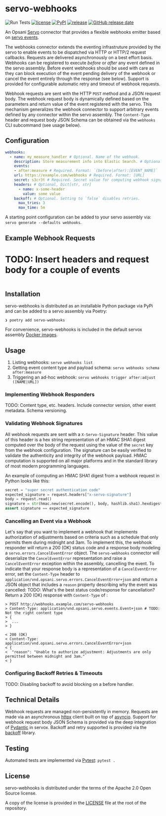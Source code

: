 # servo-webhooks

![Run
Tests](https://github.com/opsani/servo-webhooks/workflows/Run%20Tests/badge.svg)
[![license](https://img.shields.io/github/license/opsani/servo-webhooks.svg)](https://github.com/opsani/servo-webhooks/blob/master/LICENSE)
[![PyPI](https://img.shields.io/pypi/v/servo-webhooks.svg)](https://pypi.org/project/servo-webhooks/)
[![release](https://img.shields.io/github/release/opsani/servo-webhooks.svg)](https://github.com/opsani/servo-webhooks/releases/latest)
[![GitHub release
date](https://img.shields.io/github/release-date/opsani/servo-webhooks.svg)](https://github.com/opsani/servo-webhooks/releases)

An Opsani [Servo](https://github.com/opsani/servox) connector that provides a
flexible webhooks emitter based on [servo
events](https://github.com/opsani/servox/#understanding-events).

The webhooks connector extends the eventing infrastruture provided by the servo
to enable events to be dispatched via HTTP or HTTP/2 request callbacks. Requests
are delivered asynchronously on a best effort basis. Webhooks can be registered
to execute *before* or *after* any event defined in the servo assembly. Before
event webhooks should be used with care as they can block execution of the event
pending delivery of the webhook or cancel the event entirely through the
response (see below). Support is provided for configurable automatic retry and
timeout of webhook requests.

Webhook requests are sent with the HTTP `POST` method and a JSON request body.
The webhook request body is dynamically defined based on the parameters and
return value of the event registered with the servo. This mechanism generalizes
the webhook connector to support arbitrary events defined by any connector
within the servo assembly. The `Content-Type` header and request body JSON
Schema can be obtained via the `webhooks` CLI subcommand (see usage below).

## Configuration

```yaml
webhooks:
  - name: my_measure_handler # Optional. Name of the webhook.
    description: Store measurement info into Elastic Search. # Optional: Textual description of the webhook
    events:
    - after:measure # Required. Format: `(before|after):[EVENT_NAME]`
    url: https://example.com/webhooks # Required. Format: [URL]
    secret: s3cr3t # Required. Secret value for computing webhook signatures
    headers: # Optional, Dict[str, str]
      - name: x-some-header
        value: some value
    backoff: # Optional. Setting to `false` disables retries.
      max_tries: 3
      max_time: 5m
```

A starting point configuration can be added to your servo assembly via: `servo
generate --defaults webhooks`.

## Example Webhook Requests

# TODO: Insert headers and request body for a couple of events
```console
```

## Installation

servo-webhooks is distributed as an installable Python package via PyPi and can
be added to a servo assembly via Poetry:

```console
❯ poetry add servo-webhooks
```

For convenience, servo-webhooks is included in the default servox assembly
[Docker images](https://hub.docker.com/repository/docker/opsani/servox).

## Usage

1. Listing webhooks: `servo webhooks list`
1. Getting event content type and payload schema: `servo webhooks schema
   after:measure`
1. Triggering an ad-hoc webhook: `servo webhooks trigger after:adjust
   ([NAME|URL])`

### Implementing Webhook Responders

TODO: Content type, etc. headers. Include connector version, other event
metadata. Schema versioning.

### Validating Webhook Signatures

All webhook requests are sent with a `X-Servo-Signature` header. This value of
this header is a hex string representation of an HMAC SHA1 digest computed over
the body of the request using the value of the `secret` key from the webhook
configuration. The signature can be easily verified to validate the authenticity
and integrity of the webhook payload. HMAC computation is supported on all major
platforms and in the standard library of most modern programming languages.

An example of computing an HMAC SHA1 digest from a webhook request in Python
looks like this:

```python
secret = "super secret authentication code"
expected_signature = request.headers["x-servo-signature"]
body = request.read()
signature = str(hmac.new(secret.encode(), body, hashlib.sha1).hexdigest())
assert signature == expected_signature
```


### Cancelling an Event via a Webhook

Let's say that you want to implement a webhook that implements authorization of
adjustments based on criteria such as a schedule that only permits them during
midnight and 3am. To implement this, the webhook responder will return a 200
(OK) status code and a response body modeling a `servo.errors.CancelEventError`
object. The `servo-webhooks` connector will deserialize the `CancelEventError`
representation and raise a `CancelEventError` exception within the assembly,
cancelling the event. To indicate that your response body is a representation of
a `CancelEventError` error, set the `Content-Type` header to
`application/vnd.opsani.servo.errors.CancelEventError+json` and return a JSON
object that includes a `reason` property describing why the event was cancelled:
TODO: What's the best status code/response for cancellation? Return a 200 (OK)
response with `Content-Type` of :

```
> POST http://webhooks.example.com/servo-webhooks
> Content-Type: application/vnd.opsani.servo.events.Event+json # TODO: Not the right content type
> {
>  ...
> }

< 200 (OK)
< Content-Type: application/vnd.opsani.servo.errors.CancelEventError+json
< {
<  "reason": "Unable to authorize adjustment: Adjustments are only permitted between midnight and 3am."
< }
```

### Configuring Backoff Retries & Timeouts

TODO: Disabling backoff to avoid blocking on a before handler.

## Technical Details

Webhook requests are managed non-persistently in memory. Requests are made via
an asynchronous [httpx](https://www.python-httpx.org/) client built on top of
[asyncio](https://asyncio.readthedocs.io/). Support for webhook request body
JSON Schema is provided via the deep integration of
[Pydantic](https://pydantic-docs.helpmanual.io/) in servox. Backoff and retry
supported is provided via the [backoff](https://pypi.org/project/backoff/)
library.

## Testing

Automated tests are implemented via
[Pytest](https://docs.pytest.org/en/stable/): `pytest .`

## License

servo-webhooks is distributed under the terms of the Apache 2.0 Open Source
license.

A copy of the license is provided in the [LICENSE](LICENSE) file at the root of
the repository.
